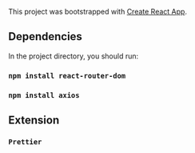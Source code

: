 This project was bootstrapped with [Create React App](https://github.com/facebook/create-react-app).

## Dependencies

In the project directory, you should run:

### `npm install react-router-dom`

### `npm install axios`

## Extension

### `Prettier`
